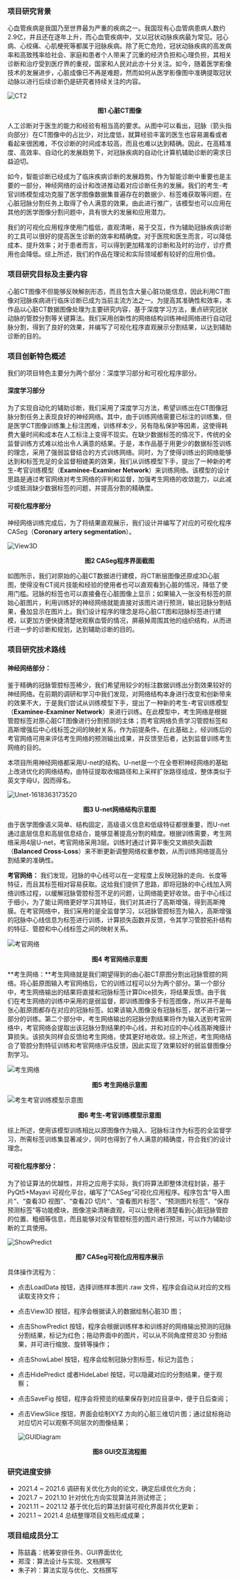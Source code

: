 ### 项目研究背景

​		心血管疾病是我国乃至世界最为严重的疾病之一。我国现有心血管病患病人数约2.9亿，并且还在逐年上升，而心血管疾病中，又以冠状动脉疾病最为常见。冠心病、心绞痛、心肌梗死等都属于冠脉疾病。除了死亡危险，冠状动脉疾病的高发病率和高致残率给社会、家庭和患者个人带来了沉重的经济负担和心理负担，其相关诊断和治疗受到医疗界的重视，国家和人民对此亦十分关注。如今，随着医学影像技术的发展进步，心脏成像已不再是难题，然而如何从医学影像图中准确提取冠状动脉以进行后续诊断仍是研究者持续关注的内容。

![CT2](TyporaImg/CT2.jpg)

<center><b>图1 心脏CT图像</b></center>

​		人工诊断对于医生的能力和经验有相当高的要求。从图中可以看出，冠脉（箭头指向部分）在CT图像中的占比少，对比度低，就算经验丰富的医生也容易漏看或者看起来很困难，不仅诊断的时间成本较高，而且也难以达到精确。因此，在高精准度、高效率、自动化的发展趋势下，对冠脉疾病的自动化计算机辅助诊断的需求日益迫切。

​		如今，智能诊断已经成为了临床疾病诊断的发展趋势。作为智能诊断中重要也是主要的一部分，神经网络的设计和改进推动着对应诊断任务的发展。我们的考生-考官训练模型成功克服了医学图像数据集普遍存在的数据少、标签难获取等问题，在心脏冠脉分割任务上取得了令人满意的效果。由此进行推广，该模型也可以应用在其他的医学图像分割问题中，具有很大的发展和应用潜力。

​        我们的可视化应用程序使用门槛低，直观清晰，易于交互，作为辅助冠脉疾病诊断的工具可以很好的提高医生诊断的效率和精确度。对于医院和医生而言，可以降低成本、提升效率；对于患者而言，可以得到更加精准的诊断和及时的治疗，诊疗费用也会降低。综上所述，我们的作品在理论和实际领域都有较好的应用价值。

### 项目研究目标及主要内容

​		心脏CT图像不但能够反映解剖形态，而且包含大量心脏功能信息，因此利用CT图像对冠脉疾病进行临床诊断已成为当前主流方法之一。为提高其准确性和效率，本作品以心脏CT数据图像处理为主要研究内容，基于深度学习方法，重点研究冠状动脉的管腔分割等关键算法。我们采用创新性的网络结构训练神经网络进行自动冠脉分割，得到了良好的效果，并编写了可视化程序直观展示分割结果，以达到辅助诊断的目的。

### 项目创新特色概述

我们的项目特色主要分为两个部分：深度学习部分和可视化程序部分。

#### 深度学习部分

​        为了实现自动化的辅助诊断，我们采用了深度学习方法，希望训练出在CT图像冠脉分割任务上表现良好的神经网络。其中，由于训练网络需要已标注的训练集，但是医学CT图像训练集上标注困难，训练样本少，另有隐私保护等因素，这使得耗费大量时间和成本在人工标注上变得不现实。在缺少数据标签的情况下，传统的全监督训练方式难以给出令人满意的结果。于是，本作品基于用更少的数据标签训练的理念，采用了强弱监督结合的方式训练网络。同时，为了使得训练出的网络能够达到和标签充足的全监督相媲美的效果，我们从训练模型下手，提出了一种新的考生-考官训练模型（**Examinee-Examiner Network**）来训练网络。该模型的设计思路是通过考官网络对考生网络的评判和监督，加强考生网络的收敛能力，以此减少或抵消缺少数据标签的问题，并提高分割的精确度。

#### 可视化程序部分

​        神经网络训练完成后，为了将结果直观展示，我们设计并编写了对应的可视化程序CASeg（**Coronary artery segmentation**）。

![View3D](TyporaImg/View3D.jpg)

<center><b>图2 CASeg程序界面截图</b></center>

​        如图所示，我们对原始的心脏CT数据进行建模，将CT断层图像还原成3D心脏图，使得没有CT阅片技能和经验的使用者也可以直观看到心脏的情况，降低了使用门槛。冠脉的标签也可以直接叠在心脏图像上显示；如果输入一张没有标签的原始心脏图片，利用训练好的神经网络就能直接对该图片进行预测，输出冠脉分割结果，叠加显示在图片上。我们设计程序的理念是将心脏CT图和冠脉标签进行建模，以更加方便快捷清楚地观察血管的情况，屏蔽掉周围其他的组织结构，从而进行进一步的诊断和规划，达到辅助诊断的目的。

###  项目研究技术路线

#### 神经网络部分：

​        鉴于精确的冠脉管腔标签稀少，我们希望用较少的标注数据训练出分割效果较好的神经网络。在前期的调研和学习中我们发现，对网络结构本身进行改变和创新带来的效果不大，于是我们尝试从训练模型下手，提出了一种新的考生-考官训练模型（**Examinee-Examiner Network**）来进行训练。在此模型中，考生网络是根据管腔标签对原心脏CT图像进行分割预测的主体；而考官网络负责学习管腔标签和高斯增强后中心线标签之间的映射关系，作为前提条件。在此基础上，经训练后的考官网络可用来评估考生网络的预测输出成果，并反馈至后者，达到监督训练考生网络的目的。

​        本项目所用神经网络都采用U-net的结构。U-net是一个在全卷积神经网络的基础上改进优化的网络结构，由特征提取收缩路径和上采样扩张路径组成，整体类似于英文字母U，因而得名。

![Unet-1618363173520](TyporaImg/Unet-1618363173520.png)

<center><b>图3 U-net网络结构示意图</b></center>

​        由于医学图像语义简单、结构固定，高级语义信息和低级特征都很重要，而U-net通过底层信息和高层信息结合，能够显著提高分割的精度。根据训练需要，考生网络采用4层U-net，考官网络采用3层。训练时通过计算平衡交叉熵损失函数（**Balanced Cross-Loss**）来不断更新调整网络权重参数，从而训练网络提高分割结果的准确性。

**考官网络：**  我们发现，冠脉的中心线可以在一定程度上反映冠脉的走向、长度等特征，而且其标签相对容易获取。这给我们提供了思路，即将冠脉的中心线加入网络训练过程，以缓解冠脉管腔标签不足的问题，让网络能更好收敛。由于中心线过于细小，为了能让网络更好学习其特征，我们对其进行了高斯增强，得到高斯掩膜。在考官网络中，我们采用的是全监督学习，以冠脉管腔标签为输入，高斯增强的冠脉中心线信息为标签进行训练，计算损失函数并反馈，令其学习管腔拓扑结构的特征、管腔和中心线标签之间的映射关系。

![考官网络](TyporaImg/考官网络.png)

<center><b>图4 考官网络示意图</b></center>

**考生网络：**考生网络就是我们期望得到的由心脏CT原图分割出冠脉管腔的网络。将心脏原图输入考官网络后，它的训练过程可以分为两个部分。第一个部分中，考生网络输出的结果将直接和冠脉标签计算Dice损失，将结果反馈。由于我们在考生网络的训练中采用的是弱监督，即训练图像多于标签图像，所以并不是每张心脏原图都存在对应的冠脉标签。如果该输入图像没有冠脉标签，就不进行第一部分的训练。第二个部分中，考生网络输出的冠脉分割结果将作为输入送到考官网络中，考官网络会提取出该冠脉分割结果的中心线，并和对应的中心线高斯掩膜计算损失。该损失同样会反馈给考生网络，使其更好地收敛。综上所述，考生网络结合了管腔分割特征训练和考官网络评估反馈，因此实现了效果较好的弱监督图像分割学习。

![考生网络](TyporaImg/考生网络.png)

<center><b>图5 考生网络示意图</b></center>

![考生考官训练模型示意图](TyporaImg/考生考官训练模型示意图-1618894946996.png)

<center><b>图6 考生-考官训练模型示意图</b></center>

​        综上所述，使用该模型训练相比以原图像作为输入、冠脉标注作为标签的全监督学习，所需标签训练集显著减少，同时也得到了令人满意的精确度，符合我们的设计理念。

#### 可视化程序部分：

为了验证算法的优越性，并将之应用于实际，我们将算法即整体流程封装，基于PyQt5+Mayavi 可视化平台，编写了”CASeg“可视化应用程序。程序包含“导入图片”、“查看3D 视图”、“查看2D 切片”、“查看图片标签”、“预测图片标签”、“保存预测标签”等功能模块，图像渲染清晰直观，可以让使用者清楚看到心脏冠脉管腔的位置、粗细等信息，而且能够对没有管腔标签的图片进行预测，可以作为辅助诊断的工具使用。

![ShowPredict](TyporaImg/ShowPredict.jpg)

<center><b>图7 CASeg可视化应用程序展示</b></center>

具体操作流程为：

- 点击LoadData 按钮，选择训练样本图片.raw 文件，程序会自动从对应的文档读取支持文件；

- 点击View3D 按钮，程序会根据读入的数据绘制心脏3D 图；

- 点击ShowPredict 按钮，程序会根据训练样本和训练好的网络输出预测的冠脉分割结果，标记为红色；拖动界面中的图片，可以从不同角度预览3D 分割结果，并可进行缩放、旋转等操作；

- 点击ShowLabel 按钮，程序会绘制冠脉分割标签，标记为蓝色；

- 点击HidePredict 或者HideLabel 按钮，可以隐藏对应的分割结果，便于观察；

- 点击SaveFig 按钮，程序会将预览的结果保存到对应目录中，便于日后查阅；

- 点击ViewSlice 按钮，界面会绘制XYZ 方向的心脏三维切片图；通过鼠标拖动对应切片可以观察不同层次的图像结果；

  ![GUIDiagram](TyporaImg/GUIDiagram.png)

<center><b>图8 GUI交互流程图</b></center>

### 研究进度安排

- 2021.4 ~ 2021.6 调研有关优化方向的论文，确定后续优化方向；
- 2021.7 ~ 2021.10 针对优化方向实现算法并测试修正；
- 2021.11 ~ 2021.12 基于优化后的算法封装可视化界面并优化更新；
- 2021.1 ~ 2021.4 总结整理项目文档形成成果；

### 项目组成员分工

- 陈喆鑫：统筹安排任务、GUI界面优化
- 郑滢：算法设计与实现、文档撰写
-   朱子衿：算法实现与优化、文档撰写

